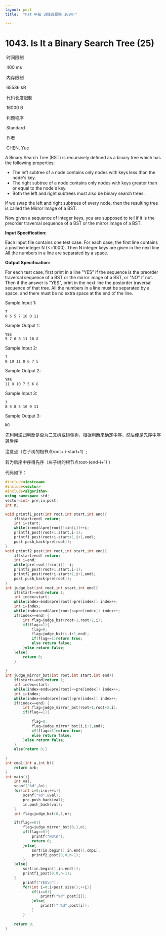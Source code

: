 ```yaml
---
layout: post
title:  "Pat 甲级 训练真题集 1084!"

---
```

# 1043. Is It a Binary Search Tree (25)

​    时间限制  

​    400 ms

​    内存限制  

​    65536 kB

​    代码长度限制  

​    16000 B

​      判题程序    

​      Standard    

​      作者    

​      CHEN, Yue

A Binary Search Tree (BST) is recursively defined as a binary tree which has the following properties:

- The left subtree of a node contains only nodes with keys less than the node's key. 
- The right subtree of a node contains only nodes with keys greater than or equal to the node's key. 
- Both the left and right subtrees must also be binary search trees. 

If we swap the left and right subtrees of every node, then the resulting tree is called the Mirror Image of a BST.

Now given a sequence of integer keys, you are supposed to tell if it is the preorder traversal sequence of a BST or the mirror image of a BST.

**Input Specification:**

Each input file contains one test case.  For each case, the first line contains a positive integer N (<=1000).  Then N integer keys are given in the next line.  All the numbers in a line are separated by a space.

**Output Specification:**

For each test case, first print in a line "YES" if the sequence is the preorder traversal sequence of a BST or the mirror image of a BST, or "NO" if not.  Then if the answer is "YES", print in the next line the postorder traversal sequence of that tree.  All the numbers in a line must be separated by a space, and there must be no extra space at the end of the line.

Sample Input 1:

```
7
8 6 5 7 10 8 11

```

Sample Output 1:

```
YES
5 7 6 8 11 10 8

```

Sample Input 2:

```
7
8 10 11 8 6 7 5

```

Sample Output 2:

```
YES
11 8 10 7 5 6 8

```

Sample Input 3:

```
7
8 6 8 5 10 9 11

```

Sample Output 3:

```
NO
```

先利用递归判断是否为二叉树或镜像树，根据判断来确定中序，然后便是先序中序转后序

注意点（右子树的根节点root+ i-start+1）;

若为后序中序得先序（左子树的根节点root-(end-i+1) ）

代码如下：

```c++
#include<iostream>
#include<vector>
#include<algorithm>
using namespace std;
vector<int> pre,in,post;
int n;

void printf1_post(int root,int start,int end){
	if(start>end) return;
	int i=start;
	while(i<end&&pre[root]!=in[i])++i;
	printf1_post(root+1,start,i-1);
	printf1_post(root+i-start+1,i+1,end);
	post.push_back(pre[root]);
}
void printf2_post(int root,int start,int end){
	if(start>end) return;
	int i=end;
	while(pre[root]!=in[i])--i;
	printf2_post(root+1,start,i-1);
	printf2_post(root+i-start+1,i+1,end);
	post.push_back(pre[root]);
}
int judge_bst(int root,int start,int end){
	if(start>=end)return 1;
	int index=start;
	while(index<end&&pre[root]>pre[index]) index++;
	int i=index;
	while(index<end&&pre[root]<=pre[index]) index++;
	if(index==end) {
		int flag=judge_bst(root+1,root+2,i);
		if(flag==1){
			flag=0;
			flag=judge_bst(i,i+1,end);
			if(flag==1)return true;
			else return false;
		}else return false;
	}else{
		return 0;
	}
	
}
int judge_mirror_bst(int root,int start,int end){
	if(start>=end)return 1;
	int index=start;
	while(index<end&&pre[root]<=pre[index]) index++;
	int i=index;
	while(index<end&&pre[root]>pre[index]) index++;
	if(index==end) {
		int flag=judge_mirror_bst(root+1,root+2,i);
		if(flag==1){
			
			flag=0;
			flag=judge_mirror_bst(i,i+1,end);
			if(flag==1)return true;
			else return false;
		}else return false;
	}
	else{return 0;}
	
}
int cmp1(int a,int b){
	return a>b;
}
int main(){
	int val;
	scanf("%d",&n);
	for(int i=0;i<n;++i){
		scanf("%d",&val);
		pre.push_back(val);
		in.push_back(val);
	}
	int flag=judge_bst(0,1,n);

	if(flag==0){	
		flag=judge_mirror_bst(0,1,n);	
		if(flag==0){
			printf("NO\n");
			return 0;
		}else{
			sort(in.begin(),in.end(),cmp1);
			printf2_post(0,0,n-1);
		}
	}else{
		sort(in.begin(),in.end());
		printf1_post(0,0,n-1);
	}
		printf("YES\n");
		for(int i=0;i<post.size();++i){
			if(i==0){
				printf("%d",post[i]);
			}else{
				printf(" %d",post[i]);
			}
		}
	
	return 0;
}
```


